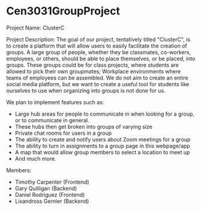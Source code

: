 # Cen3031GroupProject

Project Name: ClusterC

Project Description: The goal of our project, tentatively titled "ClusterC", is to create a platform that will allow users to easily facilitate the creation of groups. A large group of people, whether they be classmates, co-workers, employees, or others, should be able to place themselves, or be placed, into groups. These groups could be for class projects, where students are allowed to pick their own groupmates; Workplace environments where teams of employees can be assembled. We do not aim to create an entire social media platform, but we want to create a useful tool for students like ourselves to use when organizing into groups is not done for us. 

We plan to implement features such as:  
- Large hub areas for people to communicate in when looking for a group, or to communicate in general.
- These hubs then get broken into groups of varying size
- Private chat rooms for users in a group
- The ability to create and notify users about Zoom meetings for a group
- The ability to turn in assignments to a group page in this webpage/app
- A map that would allow group members to select a location to meet up
- And much more.

Members:  
 - Timothy Carpenter (Frontend)  
 - Gary Quilligan (Backend)  
 - Daniel Rodriguez (Frontend)  
 - Lixandross Gernier (Backend)  
